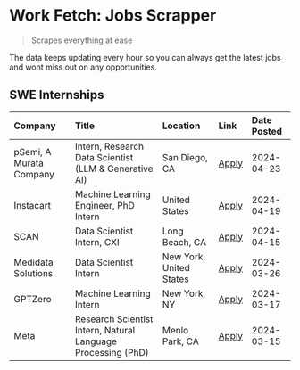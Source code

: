 # Work Fetch: Jobs Scrapper
> Scrapes everything at ease

The data keeps updating every hour so you can always get the latest jobs and wont miss out on any opportunities.

## SWE Internships
<!--START_SECTION:workfetch-->
| Company                 | Title                                                        | Location                | Link                                                                                                                                                                                                                                                                           | Date Posted   |
|:------------------------|:-------------------------------------------------------------|:------------------------|:-------------------------------------------------------------------------------------------------------------------------------------------------------------------------------------------------------------------------------------------------------------------------------|:--------------|
| pSemi, A Murata Company | Intern, Research Data Scientist (LLM & Generative AI)        | San Diego, CA           | [Apply](https://www.linkedin.com/jobs/view/intern-research-data-scientist-llm-generative-ai-at-psemi-a-murata-company-3887074168?position=9&pageNum=0&refId=JE6T7uw05XcIz9ja2%2Fxi4A%3D%3D&trackingId=0%2FYzgEso0mC6LdLb7J8tJQ%3D%3D&trk=public_jobs_jserp-result_search-card) | 2024-04-23    |
| Instacart               | Machine Learning Engineer, PhD Intern                        | United States           | [Apply](https://www.linkedin.com/jobs/view/machine-learning-engineer-phd-intern-at-instacart-3901991739?position=2&pageNum=0&refId=JE6T7uw05XcIz9ja2%2Fxi4A%3D%3D&trackingId=57ESCMG7XKrqjaT4ZayLbQ%3D%3D&trk=public_jobs_jserp-result_search-card)                            | 2024-04-19    |
| SCAN                    | Data Scientist Intern, CXI                                   | Long Beach, CA          | [Apply](https://www.linkedin.com/jobs/view/data-scientist-intern-cxi-at-scan-3899690492?position=8&pageNum=0&refId=JE6T7uw05XcIz9ja2%2Fxi4A%3D%3D&trackingId=YDcMA2C4uE2L31eect8qoA%3D%3D&trk=public_jobs_jserp-result_search-card)                                            | 2024-04-15    |
| Medidata Solutions      | Data Scientist Intern                                        | New York, United States | [Apply](https://www.linkedin.com/jobs/view/data-scientist-intern-at-medidata-solutions-3810253704?position=7&pageNum=0&refId=JE6T7uw05XcIz9ja2%2Fxi4A%3D%3D&trackingId=4inFc4Urq%2F8ZxpewdR1Aew%3D%3D&trk=public_jobs_jserp-result_search-card)                                | 2024-03-26    |
| GPTZero                 | Machine Learning Intern                                      | New York, NY            | [Apply](https://www.linkedin.com/jobs/view/machine-learning-intern-at-gptzero-3860723963?position=6&pageNum=0&refId=JE6T7uw05XcIz9ja2%2Fxi4A%3D%3D&trackingId=RGVvYipnvLm%2FUMUoNc%2Bg8A%3D%3D&trk=public_jobs_jserp-result_search-card)                                       | 2024-03-17    |
| Meta                    | Research Scientist Intern, Natural Language Processing (PhD) | Menlo Park, CA          | [Apply](https://www.linkedin.com/jobs/view/research-scientist-intern-natural-language-processing-phd-at-meta-3858718375?position=10&pageNum=0&refId=JE6T7uw05XcIz9ja2%2Fxi4A%3D%3D&trackingId=PUKQq1yNXUArXYnYtw6wpQ%3D%3D&trk=public_jobs_jserp-result_search-card)           | 2024-03-15    |
<!--END_SECTION:workfetch-->

